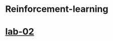# Reinforcement-learning
# [lab-02](https://colab.research.google.com/drive/1ojkzYJHQC_cOrLC4UEB8eH2I5k4ExKJz)
